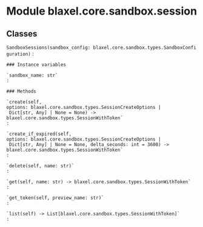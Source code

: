 Module blaxel.core.sandbox.session
==================================

Classes
-------

`SandboxSessions(sandbox_config: blaxel.core.sandbox.types.SandboxConfiguration)`
:   

    ### Instance variables

    `sandbox_name: str`
    :

    ### Methods

    `create(self, options: blaxel.core.sandbox.types.SessionCreateOptions | Dict[str, Any] | None = None) ‑> blaxel.core.sandbox.types.SessionWithToken`
    :

    `create_if_expired(self, options: blaxel.core.sandbox.types.SessionCreateOptions | Dict[str, Any] | None = None, delta_seconds: int = 3600) ‑> blaxel.core.sandbox.types.SessionWithToken`
    :

    `delete(self, name: str)`
    :

    `get(self, name: str) ‑> blaxel.core.sandbox.types.SessionWithToken`
    :

    `get_token(self, preview_name: str)`
    :

    `list(self) ‑> List[blaxel.core.sandbox.types.SessionWithToken]`
    :